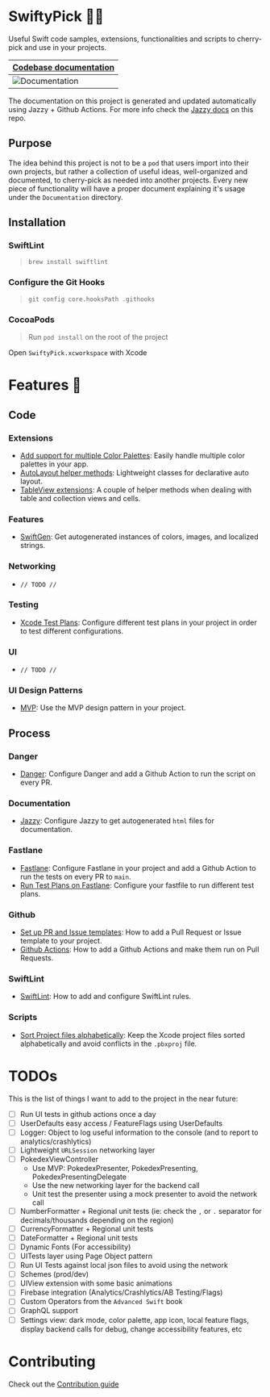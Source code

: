 # SwiftyPick 🦅🍒

Useful Swift code samples, extensions, functionalities and scripts to cherry-pick and use in your projects.

|[Codebase documentation](https://mdb1.github.io/SwiftyPick)|
|-|
|![Documentation](https://mdb1.github.io/SwiftyPick/badge.svg)|

The documentation on this project is generated and updated automatically using Jazzy + Github Actions. For more info check the [Jazzy docs](Documentation/Jazzy.md) on this repo.

## Purpose

The idea behind this project is not to be a `pod` that users import into their own projects, but rather a collection of useful ideas, well-organized and documented, to cherry-pick as needed into another projects.
Every new piece of functionality will have a proper document explaining it's usage under the `Documentation` directory.

## Installation

### SwiftLint
 > `brew install swiftlint`
 
### Configure the Git Hooks
 > `git config core.hooksPath .githooks`
 
### CocoaPods
> Run `pod install` on the root of the project

Open `SwiftyPick.xcworkspace` with Xcode

# Features 🚀

## Code

### Extensions

* [Add support for multiple Color Palettes](Documentation/ColorPalette.md): Easily handle multiple color palettes in your app.
* [AutoLayout helper methods](Documentation/AutoLayout.md): Lightweight classes for declarative auto layout.
* [TableView extensions](Documentation/TableViewExtensions.md): A couple of helper methods when dealing with table and collection views and cells.

### Features

* [SwiftGen](Documentation/SwiftGen.md): Get autogenerated instances of colors, images, and localized strings.

### Networking
* `// TODO //`

### Testing
* [Xcode Test Plans](Documentation/TestPlans.md): Configure different test plans in your project in order to test different configurations.

### UI
* `// TODO //`

### UI Design Patterns
* [MVP](Documentation/MVP.md): Use the MVP design pattern in your project.

## Process

### Danger
* [Danger](Documentation/Danger.md): Configure Danger and add a Github Action to run the script on every PR.

### Documentation
* [Jazzy](Documentation/Jazzy.md): Configure Jazzy to get autogenerated `html` files for documentation.

### Fastlane
* [Fastlane](Documentation/Fastlane.md): Configure Fastlane in your project and add a Github Action to run the tests on every PR to `main`.
* [Run Test Plans on Fastlane](Documentation/TestPlans.md): Configure your fastfile to run different test plans.

### Github

* [Set up PR and Issue templates](Documentation/GithubTemplates.md): How to add a Pull Request or Issue template to your project.
* [Github Actions](Documentation/GithubActions.md): How to add a Github Actions and make them run on Pull Requests.

### SwiftLint

* [SwiftLint](Documentation/SwiftLint.md): How to add and configure SwiftLint rules.

### Scripts

* [Sort Project files alphabetically](Documentation/SortProject.md): Keep the Xcode project files sorted alphabetically and avoid conflicts in the `.pbxproj` file.

# TODOs
This is the list of things I want to add to the project in the near future:

- [ ] Run UI tests in github actions once a day
- [ ] UserDefaults easy access / FeatureFlags using UserDefaults
- [ ] Logger: Object to log useful information to the console (and to report to analytics/crashlytics)
- [ ] Lightweight `URLSession` networking layer
- [ ] PokedexViewController
    - Use MVP: PokedexPresenter, PokedexPresenting, PokedexPresentingDelegate
    - Use the new networking layer for the backend call
    - Unit test the presenter using a mock presenter to avoid the network call
- [ ] NumberFormatter + Regional unit tests (ie: check the `,` or `.` separator for decimals/thousands depending on the region)
- [ ] CurrencyFormatter + Regional unit tests
- [ ] DateFormatter + Regional unit tests
- [ ] Dynamic Fonts (For accessibility)
- [ ] UITests layer using Page Object pattern
- [ ] Run UI Tests against local json files to avoid using the network
- [ ] Schemes (prod/dev)
- [ ] UIView extension with some basic animations
- [ ] Firebase integration (Analytics/Crashlytics/AB Testing/Flags)
- [ ] Custom Operators from the `Advanced Swift` book
- [ ] GraphQL support
- [ ] Settings view: dark mode, color palette, app icon, local feature flags, display backend calls for debug, change accessibility features, etc

# Contributing

Check out the [Contribution guide](.github/CONTRIBUTING.md)
